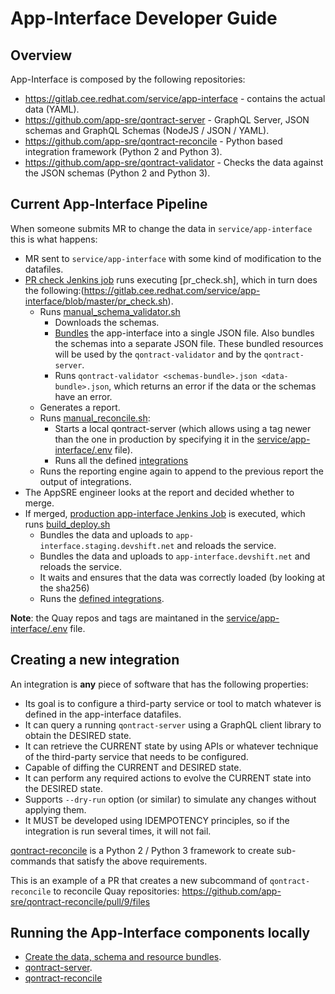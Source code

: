 # App-Interface Developer Guide

## Overview

App-Interface is composed by the following repositories:

- https://gitlab.cee.redhat.com/service/app-interface - contains the actual data (YAML).
- https://github.com/app-sre/qontract-server - GraphQL Server, JSON schemas and GraphQL Schemas (NodeJS / JSON / YAML).
- https://github.com/app-sre/qontract-reconcile - Python based integration framework (Python 2 and Python 3).
- https://github.com/app-sre/qontract-validator - Checks the data against the JSON schemas (Python 2 and Python 3).

## Current App-Interface Pipeline

When someone submits MR to change the data in `service/app-interface` this is what happens:

- MR sent to `service/app-interface` with some kind of modification to the datafiles.
- [PR check Jenkins job](https://ci.int.devshift.net/view/app-interface/job/service-app-interface-gl-pr-check/) runs executing [pr_check.sh], which in turn does the following:(https://gitlab.cee.redhat.com/service/app-interface/blob/master/pr_check.sh).
  - Runs [manual_schema_validator.sh](https://gitlab.cee.redhat.com/service/app-interface/blob/master/manual_schema_validator.sh)
    - Downloads the schemas.
    - [Bundles](https://github.com/app-sre/qontract-validator/blob/master/validator/bundler.py) the app-interface into a single JSON file. Also bundles the schemas into a separate JSON file. These bundled resources will be used by the `qontract-validator` and by the `qontract-server`.
    - Runs `qontract-validator <schemas-bundle>.json <data-bundle>.json`, which returns an error if the data or the schemas have an error.
  - Generates a report.
  - Runs [manual_reconcile.sh](https://gitlab.cee.redhat.com/service/app-interface/blob/master/manual_reconcile.sh):
    - Starts a local qontract-server (which allows using a tag newer than the one in production by specifying it in the [service/app-interface/.env](https://gitlab.cee.redhat.com/service/app-interface/blob/master/.env) file).
    - Runs all the defined [integrations](https://gitlab.cee.redhat.com/service/app-interface/blob/7f8a15444fab01fbd3467e32e8d4ff00a4d61032/manual_reconcile.sh#L109-112)
  - Runs the reporting engine again to append to the previous report the output of integrations.
- The AppSRE engineer looks at the report and decided whether to merge.
- If merged, [production app-interface Jenkins Job](https://ci.int.devshift.net/view/app-interface/job/service-app-interface-gl-build-master/) is executed, which runs [build_deploy.sh](https://gitlab.cee.redhat.com/service/app-interface/blob/master/build_deploy.sh)
  - Bundles the data and uploads to `app-interface.staging.devshift.net` and reloads the service.
  - Bundles the data and uploads to `app-interface.devshift.net` and reloads the service.
  - It waits and ensures that the data was correctly loaded (by looking at the sha256)
  - Runs the [defined integrations](https://gitlab.cee.redhat.com/service/app-interface/blob/7f8a15444fab01fbd3467e32e8d4ff00a4d61032/build_deploy.sh#L105-108).

**Note**: the Quay repos and tags are maintaned in the [service/app-interface/.env](https://gitlab.cee.redhat.com/service/app-interface/blob/master/.env) file.

## Creating a new integration

An integration is **any** piece of software that has the following properties:

- Its goal is to configure a third-party service or tool to match whatever is defined in the app-interface datafiles.
- It can query a running `qontract-server` using a GraphQL client library to obtain the DESIRED state.
- It can retrieve the CURRENT state by using APIs or whatever technique of the third-party service that needs to be configured.
- Capable of diffing the CURRENT and DESIRED state.
- It can perform any required actions to evolve the CURRENT state into the DESIRED state.
- Supports `--dry-run` option (or similar) to simulate any changes without applying them.
- It MUST be developed using IDEMPOTENCY principles, so if the integration is run several times, it will not fail.

[qontract-reconcile](https://github.com/app-sre/qontract-reconcile) is a Python 2 / Python 3 framework to create sub-commands that satisfy the above requirements.

This is an example of a PR that creates a new subcommand of `qontract-reconcile` to reconcile Quay repositories: https://github.com/app-sre/qontract-reconcile/pull/9/files

## Running the App-Interface components locally

- [Create the data, schema and resource bundles](https://github.com/app-sre/qontract-server#creating-the-schema-data-and-resources-bundle).
- [qontract-server](https://github.com/app-sre/qontract-server#development-environment).
- [qontract-reconcile](https://github.com/app-sre/qontract-reconcile/tree/master#installation)
